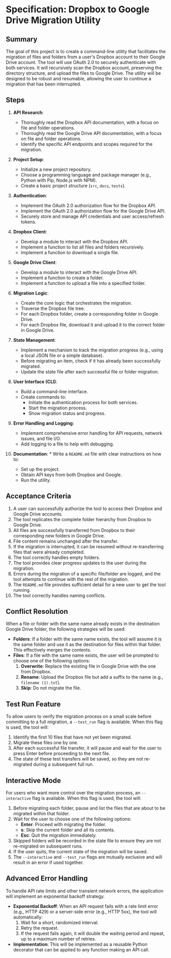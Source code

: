 # Specification: Dropbox to Google Drive Migration Utility

## Summary

The goal of this project is to create a command-line utility that facilitates the migration of files and folders from a user's Dropbox account to their Google Drive account. The tool will use OAuth 2.0 to securely authenticate with both services. It will recursively scan the Dropbox account, preserving the directory structure, and upload the files to Google Drive. The utility will be designed to be robust and resumable, allowing the user to continue a migration that has been interrupted.

## Steps

1.  **API Research**:
    *   Thoroughly read the Dropbox API documentation, with a focus on file and folder operations.
    *   Thoroughly read the Google Drive API documentation, with a focus on file and folder operations.
    *   Identify the specific API endpoints and scopes required for the migration.

2.  **Project Setup**:
    *   Initialize a new project repository.
    *   Choose a programming language and package manager (e.g., Python with Pip, Node.js with NPM).
    *   Create a basic project structure (`src`, `docs`, `tests`).

3.  **Authentication**:
    *   Implement the OAuth 2.0 authorization flow for the Dropbox API.
    *   Implement the OAuth 2.0 authorization flow for the Google Drive API.
    *   Securely store and manage API credentials and user access/refresh tokens.

4.  **Dropbox Client**:
    *   Develop a module to interact with the Dropbox API.
    *   Implement a function to list all files and folders recursively.
    *   Implement a function to download a single file.

5.  **Google Drive Client**:
    *   Develop a module to interact with the Google Drive API.
    *   Implement a function to create a folder.
    *   Implement a function to upload a file into a specified folder.

6.  **Migration Logic**:
    *   Create the core logic that orchestrates the migration.
    *   Traverse the Dropbox file tree.
    *   For each Dropbox folder, create a corresponding folder in Google Drive.
    *   For each Dropbox file, download it and upload it to the correct folder in Google Drive.

7.  **State Management**:
    *   Implement a mechanism to track the migration progress (e.g., using a local JSON file or a simple database).
    *   Before migrating an item, check if it has already been successfully migrated.
    *   Update the state file after each successful file or folder migration.

8.  **User Interface (CLI)**:
    *   Build a command-line interface.
    *   Create commands to:
        *   Initiate the authentication process for both services.
        *   Start the migration process.
        *   Show migration status and progress.

9.  **Error Handling and Logging**:
    *   Implement comprehensive error handling for API requests, network issues, and file I/O.
    *   Add logging to a file to help with debugging.

10.  **Documentation**:
    *   Write a `README.md` file with clear instructions on how to:
        *   Set up the project.
        *   Obtain API keys from both Dropbox and Google.
        *   Run the utility.

## Acceptance Criteria

1.  A user can successfully authorize the tool to access their Dropbox and Google Drive accounts.
2.  The tool replicates the complete folder hierarchy from Dropbox to Google Drive.
3.  All files are successfully transferred from Dropbox to their corresponding new folders in Google Drive.
4.  File content remains unchanged after the transfer.
5.  If the migration is interrupted, it can be resumed without re-transferring files that were already completed.
6.  The tool correctly handles empty folders.
7.  The tool provides clear progress updates to the user during the migration.
8.  Errors during the migration of a specific file/folder are logged, and the tool attempts to continue with the rest of the migration.
9.  The `README.md` file provides sufficient detail for a new user to get the tool running.
10. The tool correctly handles naming conflicts.

## Conflict Resolution

When a file or folder with the same name already exists in the destination Google Drive folder, the following strategies will be used:

*   **Folders**: If a folder with the same name exists, the tool will assume it is the same folder and use it as the destination for files within that folder. This effectively merges the contents.
*   **Files**: If a file with the same name exists, the user will be prompted to choose one of the following options:
    1.  **Overwrite**: Replace the existing file in Google Drive with the one from Dropbox.
    2.  **Rename**: Upload the Dropbox file but add a suffix to the name (e.g., `filename (1).txt`).
    3.  **Skip**: Do not migrate the file.

## Test Run Feature

To allow users to verify the migration process on a small scale before committing to a full migration, a `--test_run` flag is available. When this flag is used, the tool will:

1.  Identify the first 10 files that have not yet been migrated.
2.  Migrate these files one by one.
3.  After each successful file transfer, it will pause and wait for the user to press Enter before proceeding to the next file.
4.  The state of these test transfers will be saved, so they are not re-migrated during a subsequent full run.

## Interactive Mode

For users who want more control over the migration process, an `--interactive` flag is available. When this flag is used, the tool will:

1.  Before migrating each folder, pause and list the files that are about to be migrated within that folder.
2.  Wait for the user to choose one of the following options:
    *   **Enter**: Proceed with migrating the folder.
    *   **s**: Skip the current folder and all its contents.
    *   **Esc**: Quit the migration immediately.
3.  Skipped folders will be recorded in the state file to ensure they are not re-migrated on subsequent runs.
4.  If the user quits, the current state of the migration will be saved.
5.  The `--interactive` and `--test_run` flags are mutually exclusive and will result in an error if used together.

## Advanced Error Handling

To handle API rate limits and other transient network errors, the application will implement an exponential backoff strategy.

*   **Exponential Backoff**: When an API request fails with a rate limit error (e.g., HTTP 429) or a server-side error (e.g., HTTP 5xx), the tool will automatically:
    1.  Wait for a short, randomized interval.
    2.  Retry the request.
    3.  If the request fails again, it will double the waiting period and repeat, up to a maximum number of retries.
*   **Implementation**: This will be implemented as a reusable Python decorator that can be applied to any function making an API call.

